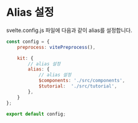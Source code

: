 # Alias 설정 

svelte.config.js 파일에 다음과 같이 alias를 설정합니다. 

```javascript
const config = {
	preprocess: vitePreprocess(),

	kit: {
		// alias 설정
		alias: {
			// alias 설정 
			$components: './src/components',
			$tutorial:  './src/tutorial',
		},		
	}
};

export default config;
```
